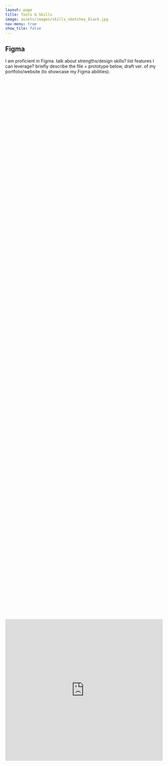 ```yaml
---
layout: page
title: Tools & Skills
image: assets/images/skills_sketches_black.jpg
nav-menu: true
show_tile: false
---
```


<!-- Main -->
<div id="main">

<!-- One -->
<section id="one">
	<div class="inner">

<h2>Figma</h2>
<p>I am proficient in Figma. talk about strengths/design skills? list features I can leverage? briefly describe the file + prototype below, draft ver. of my portfolio/website (to showcase my Figma abilities).</p>
<div class="row">
	<div class="6u 12u$(small)">
		<html>
			<head>
				<style>
					#content {
						width: 100%;
						margin: auto;
						height: 100%;
						display: flex;
						align-items: center;
						}
				</style>
			</head>
			<body>
				<div id="content">
					<iframe style="border: 1px solid rgba(0, 0, 0, 0.1);" width="800" height="450" src="https://www.figma.com/embed?embed_host=share&url=https%3A%2F%2Fwww.figma.com%2Ffile%2FRQptk8jcMXGXQXRB8WJxIB%2Fwebpage-prototype%3Fnode-id%3D0%253A1%26t%3DXHuhf9TLEruKct30-1" allowfullscreen></iframe>
				</div>
			</body>
		</html>
	</div>
	<div class="6u 12u$(small)">
		<html>
			<head>
				<style>
					#content {
						width: 100%;
						margin: auto;
						height: 100%;
						display: flex;
						align-items: center;
						}
				</style>
			</head>
			<body>
				<div id="content">
					<iframe style="border: 1px solid rgba(0, 0, 0, 0.1);" width="800" height="450" src="https://www.figma.com/embed?embed_host=share&url=https%3A%2F%2Fwww.figma.com%2Fproto%2FRQptk8jcMXGXQXRB8WJxIB%2Fwebpage-prototype%3Fnode-id%3D4%253A77%26scaling%3Dscale-down%26page-id%3D0%253A1%26starting-point-node-id%3D4%253A77" allowfullscreen></iframe> 	
				</div>
			</body>
		</html>
	</div>
</div>

<hr class="major"/>

<h2>OnShape</h2>
<p>CAD drawings created for projects and design sprints.</p>
<span class="image fit"><img src="{% link assets/images/pokeball.png %}" alt="" /></span>
<span class="image fit"><img src="{% link assets/images/more cad.png %}" alt="" /></span>

<hr class="major"/>

<h2>Sketching</h2>
<p>Sketch and low fidelity prototype of a wheelchair for a Design course project.</p>
<span class="image fit"><img src="{% link assets/images/tsts.png %}" alt="" /></span>
<p>A few doodles.</p>
<span class="image fit"><img src="{% link assets/images/doodles.png %}" alt="" /></span>
